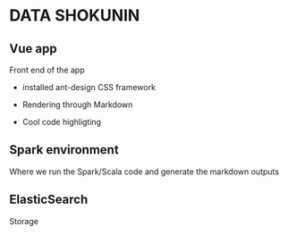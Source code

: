 # DATA SHOKUNIN

## Vue app

Front end of the app

- installed ant-design CSS framework

- Rendering through Markdown 
- Cool code highligting

## Spark environment

Where we run the Spark/Scala code and generate the markdown outputs

## ElasticSearch

Storage 

